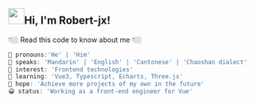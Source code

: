 <h2 className="flex flex-row mb-2"><img style={{margin: 0}} src="https://robert-jx.oss-cn-shenzhen.aliyuncs.com/blog/images/hello.gif" width="32" height="32" />Hi, I'm Robert-jx!</h2>

👇🏼 Read this code to know about me 👇🏼

```typescript {{ title: 'test' }}
👋 pronouns:'He' | 'Him'
💬 speaks: 'Mandarin' | 'English' | 'Cantonese' | 'Chaoshan dialect'
👀 interest: 'Frontend technologies'
🌱 learning: 'Vue3, Typescript, Echarts, Three.js'
💞️ hope: 'Achieve more projects of my own in the future'
😀 status: 'Working as a front-end engineer for Vue'
```
